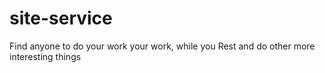 <h1>site-service</h1>

<p>Find anyone to do your work your work, while you Rest and do other more interesting things</p>


